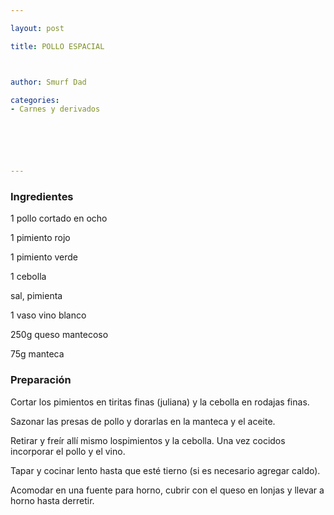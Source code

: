 ```yaml
---

layout: post

title: POLLO ESPACIAL



author: Smurf Dad

categories:
- Carnes y derivados






---
```


<h3>Ingredientes</h3>1 pollo cortado en ocho

1 pimiento rojo

1 pimiento verde

1 cebolla

sal, pimienta

1 vaso vino blanco

250g queso mantecoso

75g manteca

<h3>Preparación</h3>Cortar los pimientos en tiritas finas (juliana) y la cebolla en rodajas finas.

Sazonar las presas de pollo y dorarlas en la manteca y el aceite.

Retirar y freír allí mismo lospimientos y la cebolla. Una vez cocidos incorporar el pollo y el vino.

Tapar y cocinar lento hasta que esté tierno (si es necesario agregar caldo).

Acomodar en una fuente para horno, cubrir con el queso en lonjas y llevar a horno hasta derretir.